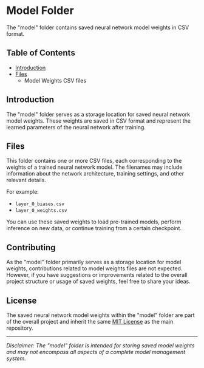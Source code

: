 
# Model Folder

The "model" folder contains saved neural network model weights in CSV format.

## Table of Contents

- [Introduction](#introduction)
- [Files](#files)
  - Model Weights CSV files

## Introduction

The "model" folder serves as a storage location for saved neural network model weights. These weights are saved in CSV format and represent the learned parameters of the neural network after training.

## Files

This folder contains one or more CSV files, each corresponding to the weights of a trained neural network model. The filenames may include information about the network architecture, training settings, and other relevant details.

For example:
- `layer_0_biases.csv`
- `layer_0_weights.csv`

You can use these saved weights to load pre-trained models, perform inference on new data, or continue training from a certain checkpoint.

## Contributing

As the "model" folder primarily serves as a storage location for model weights, contributions related to model weights files are not expected. However, if you have suggestions or improvements related to the overall project structure or usage of saved weights, feel free to share your ideas.

## License

The saved neural network model weights within the "model" folder are part of the overall project and inherit the same [MIT License](../LICENSE) as the main repository.

---

*Disclaimer: The "model" folder is intended for storing saved model weights and may not encompass all aspects of a complete model management system.*
